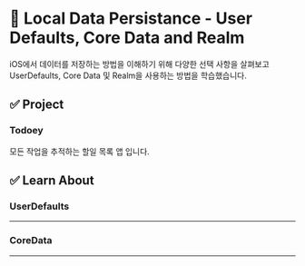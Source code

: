 # 📑 Local Data Persistance - User Defaults, Core Data and Realm

iOS에서 데이터를 저장하는 방법을 이해하기 위해 다양한 선택 사항을 살펴보고 UserDefaults, Core Data 및 Realm을 사용하는 방법을 학습했습니다.

## ✅ Project
### Todoey
모든 작업을 추적하는 할일 목록 앱 입니다.

## ✅ Learn About

### UserDefaults

***

### CoreData

***

